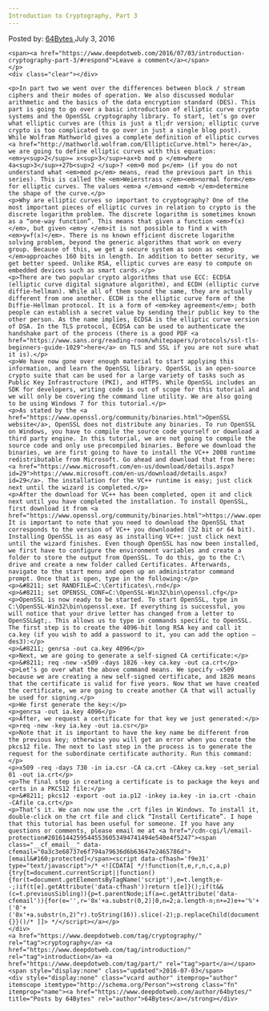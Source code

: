 ```yaml
---
Introduction to Cryptography, Part 3
---
```

<article class="post-listing post-14707 post type-post status-publish format-standard has-post-thumbnail hentry  tag-cryptography tag-introduction tag-part">
    <div class="post-inner">
        <span>Posted by: <a href="https://www.deepdotweb.com/author/64bytes/" title="">64Bytes </a></span>
    <span>July 3, 2016</span>
    
    <span><a href="https://www.deepdotweb.com/2016/07/03/introduction-cryptography-part-3/#respond">Leave a comment</a></span>
    </p>
    <div class="clear"></div>
    
    <p>In part two we went over the differences between block / stream ciphers and their modes of operation. We also discussed modular arithmetic and the basics of the data encryption standard (DES). This part is going to go over a basic introduction of elliptic curve crypto systems and the OpenSSL cryptography library. To start, let’s go over what elliptic curves are (this is just a tl;dr version; elliptic curve crypto is too complicated to go over in just a single blog post). While Wolfram Mathworld gives a complete definition of elliptic curves <a href="http://mathworld.wolfram.com/EllipticCurve.html"> here</a>, we are going to define elliptic curves with this equation: <em>y<sup>2</sup>= x<sup>3</sup>+ax+b mod p </em>where 4a<sup>3</sup>+27b<sup>2 </sup>? <em>0 mod p</em> (if you do not understand what <em>mod p</em> means, read the previous part in this series). This is called the <em>Weierstrass </em><em>normal form</em> for elliptic curves. The values <em>a </em>and <em>b </em>determine the shape of the curve.</p>
    <p>Why are elliptic curves so important to cryptography? One of the most important pieces of elliptic curves in relation to crypto is the discrete logarithm problem. The discrete logarithm is sometimes known as a “one-way function”. This means that given a function <em>f(x)</em>, but given <em>y </em>it is not possible to find x with <em>y=f(x)</em>. There is no known efficient discrete logarithm solving problem, beyond the generic algorithms that work on every group. Because of this, we get a secure system as soon as <em>p </em>approaches 160 bits in length. In addition to better security, we get better speed. Unlike RSA, elliptic curves are easy to compute on embedded devices such as smart cards.</p>
    <p>There are two popular crypto algorithms that use ECC: ECDSA (elliptic curve digital signature algorithm), and ECDH (elliptic curve diffie-hellman). While all of them sound the same, they are actually different from one another. ECDH is the elliptic curve form of the Diffie-Hellman protocol. It is a form of <em>key agreement</em>; both people can establish a secret value by sending their public key to the other person. As the name implies, ECDSA is the elliptic curve version of DSA. In the TLS protocol, ECDSA can be used to authenticate the handshake part of the process (there is a good PDF <a href="https://www.sans.org/reading-room/whitepapers/protocols/ssl-tls-beginners-guide-1029">here</a> on TLS and SSL if you are not sure what it is).</p>
    <p>We have now gone over enough material to start applying this information, and learn the OpenSSL library. OpenSSL is an open-source crypto suite that can be used for a large variety of tasks such as Public Key Infrastructure (PKI), and HTTPS. While OpenSSL includes an SDK for developers, writing code is out of scope for this tutorial and we will only be covering the command line utility. We are also going to be using Windows 7 for this tutorial.</p>
    <p>As stated by the <a href="https://www.openssl.org/community/binaries.html">OpenSSL website</a>, OpenSSL does not distribute any binaries. To run OpenSSL on Windows, you have to compile the source code yourself or download a third party engine. In this tutorial, we are not going to compile the source code and only use precompiled binaries. Before we download the binaries, we are first going to have to install the VC++ 2008 runtime redistributable from Microsoft. Go ahead and download that from here: <a href="https://www.microsoft.com/en-us/download/details.aspx?id=29">https://www.microsoft.com/en-us/download/details.aspx?id=29</a>. The installation for the VC++ runtime is easy; just click next until the wizard is completed.</p>
    <p>After the download for VC++ has been completed, open it and click next until you have completed the installation. To install OpenSSL, first download it from <a href="https://www.openssl.org/community/binaries.html">https://www.openssl.org/community/binaries.html</a>. It is important to note that you need to download the OpenSSL that corresponds to the version of VC++ you downloaded (32 bit or 64 bit). Installing OpenSSL is as easy as installing VC++: just click next until the wizard finishes. Even though OpenSSL has now been installed, we first have to configure the environment variables and create a folder to store the output from OpenSSL. To do this, go to the C:\ drive and create a new folder called Certificates. Afterwards, navigate to the start menu and open up an administrator command prompt. Once that is open, type in the following:</p>
    <p>&#8211; set RANDFILE=C:\Certificates\.rnd</p>
    <p>&#8211; set OPENSSL_CONF=C:\OpenSSL-Win32\bin\openssl.cfg</p>
    <p>OpenSSL is now ready to be started. To start OpenSSL, type in C:\OpenSSL-Win32\bin\openssl.exe. If everything is successful, you will notice that your drive letter has changed from a letter to OpenSSL&gt;. This allows us to type in commands specific to OpenSSL. The first step is to create the 4096-bit long RSA key and call it ca.key (if you wish to add a password to it, you can add the option –des3):</p>
    <p>&#8211; genrsa -out ca.key 4096</p>
    <p>Next, we are going to generate a self-signed CA certificate:</p>
    <p>&#8211; req -new -x509 -days 1826 -key ca.key -out ca.crt</p>
    <p>Let’s go over what the above command means. We specify –x509 because we are creating a new self-signed certificate, and 1826 means that the certificate is valid for five years. Now that we have created the certificate, we are going to create another CA that will actually be used for signing.</p>
    <p>We first generate the key:</p>
    <p>genrsa -out ia.key 4096</p>
    <p>After, we request a certificate for that key we just generated:</p>
    <p>req -new -key ia.key -out ia.csr</p>
    <p>Note that it is important to have the key name be different from the previous key; otherwise you will get an error when you create the pkcs12 file. The next to last step in the process is to generate the request for the subordinate certificate authority. Run this command:</p>
    <p>x509 -req -days 730 -in ia.csr -CA ca.crt -CAkey ca.key -set_serial 01 -out ia.crt</p>
    <p>The final step in creating a certificate is to package the keys and certs in a PKCS12 file:</p>
    <p>&#8211; pkcs12 -export -out ia.p12 -inkey ia.key -in ia.crt -chain -CAfile ca.crt</p>
    <p>That’s it. We can now use the .crt files in Windows. To install it, double-click on the crt file and click “Install Certificate”. I hope that this tutorial has been useful for someone. If you have any questions or comments, please email me at <a href="/cdn-cgi/l/email-protection#20161442595445536053494741494e540e4f5247"><span class="__cf_email__" data-cfemail="0a3c3e68737e6f794a79636d6b63647e2465786d">[email&#160;protected]</span><script data-cfhash='f9e31' type="text/javascript">/* <![CDATA[ */!function(t,e,r,n,c,a,p){try{t=document.currentScript||function(){for(t=document.getElementsByTagName('script'),e=t.length;e--;)if(t[e].getAttribute('data-cfhash'))return t[e]}();if(t&&(c=t.previousSibling)){p=t.parentNode;if(a=c.getAttribute('data-cfemail')){for(e='',r='0x'+a.substr(0,2)|0,n=2;a.length-n;n+=2)e+='%'+('0'+('0x'+a.substr(n,2)^r).toString(16)).slice(-2);p.replaceChild(document.createTextNode(decodeURIComponent(e)),c)}p.removeChild(t)}}catch(u){}}()/* ]]> */</script></a></p>
    </div>
    <a href="https://www.deepdotweb.com/tag/cryptography/" rel="tag">cryptography</a> <a href="https://www.deepdotweb.com/tag/introduction/" rel="tag">introduction</a> <a href="https://www.deepdotweb.com/tag/part/" rel="tag">part</a></span> <span style="display:none" class="updated">2016-07-03</span>
    <div style="display:none" class="vcard author" itemprop="author" itemscope itemtype="http://schema.org/Person"><strong class="fn" itemprop="name"><a href="https://www.deepdotweb.com/author/64bytes/" title="Posts by 64Bytes" rel="author">64Bytes</a></strong></div>
    
